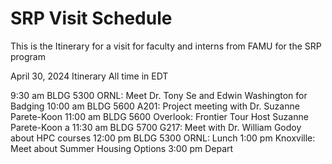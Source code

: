 # SRP Visit Schedule
This is the Itinerary  for a visit for faculty and interns from FAMU for the SRP program 

April 30, 2024 Itinerary 
All time in EDT

9:30 am BLDG 5300 ORNL: Meet Dr. Tony Se and Edwin Washington for Badging 
10:00 am BLDG 5600 A201: Project meeting with Dr. Suzanne Parete-Koon 
11:00 am BLDG 5600 Overlook: Frontier Tour Host Suzanne Parete-Koon a
11:30 am BLDG 5700 G217: Meet with Dr. William Godoy about HPC courses 
12:00 pm BLDG 5300 ORNL: Lunch 
1:00 pm Knoxville: Meet about Summer Housing Options 
3:00 pm Depart
